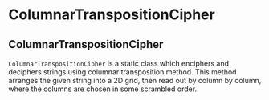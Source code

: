 # ColumnarTranspositionCipher

## ColumnarTranspositionCipher
```ColumnarTranspositionCipher``` is a static class which enciphers and deciphers strings using columnar transposition method.
This method arranges the given string into a 2D grid, then read out by column by column, where the columns are chosen in some scrambled order.